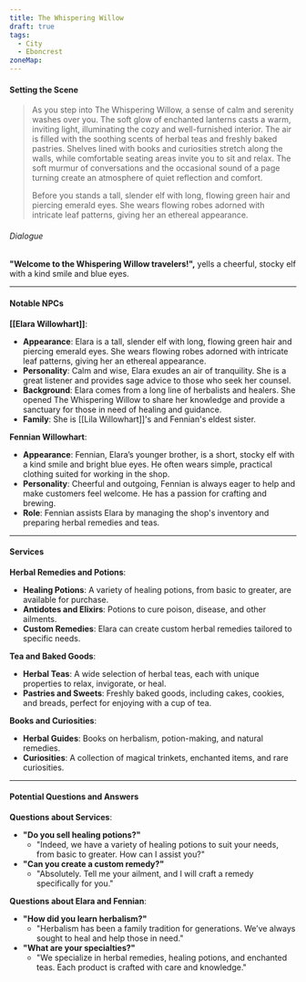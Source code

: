```yaml
---
title: The Whispering Willow
draft: true
tags:
  - City
  - Eboncrest
zoneMap:
---
```


#### Setting the Scene

> As you step into The Whispering Willow, a sense of calm and serenity washes over you. The soft glow of enchanted lanterns casts a warm, inviting light, illuminating the cozy and well-furnished interior. The air is filled with the soothing scents of herbal teas and freshly baked pastries. Shelves lined with books and curiosities stretch along the walls, while comfortable seating areas invite you to sit and relax. The soft murmur of conversations and the occasional sound of a page turning create an atmosphere of quiet reflection and comfort.
>
> Before you stands a tall, slender elf with long, flowing green hair and piercing emerald eyes. She wears flowing robes adorned with intricate leaf patterns, giving her an ethereal appearance.

###### Dialogue

**"Welcome to the Whispering Willow travelers!",** yells a cheerful, stocky elf with a kind smile and blue eyes.

---

#### Notable NPCs

**[[Elara Willowhart]]**:

- **Appearance**: Elara is a tall, slender elf with long, flowing green hair and piercing emerald eyes. She wears flowing robes adorned with intricate leaf patterns, giving her an ethereal appearance.
- **Personality**: Calm and wise, Elara exudes an air of tranquility. She is a great listener and provides sage advice to those who seek her counsel.
- **Background**: Elara comes from a long line of herbalists and healers. She opened The Whispering Willow to share her knowledge and provide a sanctuary for those in need of healing and guidance. 
- **Family**: She is [[Lila Willowhart]]'s and Fennian's eldest sister. 

**Fennian Willowhart**:

- **Appearance**: Fennian, Elara’s younger brother, is a short, stocky elf with a kind smile and bright blue eyes. He often wears simple, practical clothing suited for working in the shop.
- **Personality**: Cheerful and outgoing, Fennian is always eager to help and make customers feel welcome. He has a passion for crafting and brewing.
- **Role**: Fennian assists Elara by managing the shop's inventory and preparing herbal remedies and teas.

---

#### Services

**Herbal Remedies and Potions**:

- **Healing Potions**: A variety of healing potions, from basic to greater, are available for purchase.
- **Antidotes and Elixirs**: Potions to cure poison, disease, and other ailments.
- **Custom Remedies**: Elara can create custom herbal remedies tailored to specific needs.

**Tea and Baked Goods**:

- **Herbal Teas**: A wide selection of herbal teas, each with unique properties to relax, invigorate, or heal.
- **Pastries and Sweets**: Freshly baked goods, including cakes, cookies, and breads, perfect for enjoying with a cup of tea.

**Books and Curiosities**:

- **Herbal Guides**: Books on herbalism, potion-making, and natural remedies.
- **Curiosities**: A collection of magical trinkets, enchanted items, and rare curiosities.



---

#### Potential Questions and Answers

**Questions about Services**:

- **"Do you sell healing potions?"**
  - "Indeed, we have a variety of healing potions to suit your needs, from basic to greater. How can I assist you?"
- **"Can you create a custom remedy?"**
  - "Absolutely. Tell me your ailment, and I will craft a remedy specifically for you."

**Questions about Elara and Fennian**:

- **"How did you learn herbalism?"**
  - "Herbalism has been a family tradition for generations. We’ve always sought to heal and help those in need."
- **"What are your specialties?"**
  - "We specialize in herbal remedies, healing potions, and enchanted teas. Each product is crafted with care and knowledge."
